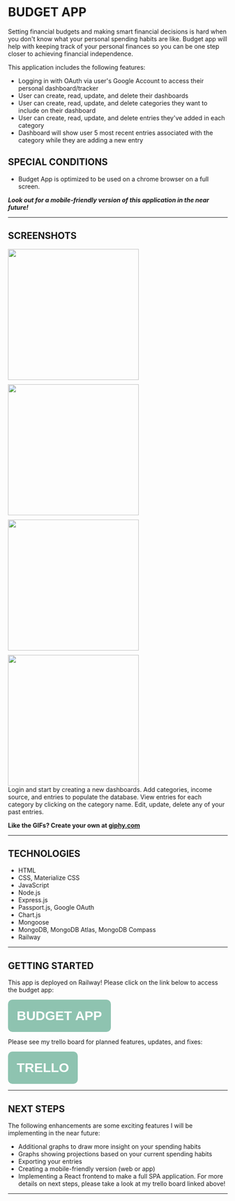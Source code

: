 # **BUDGET APP**

Setting financial budgets and making smart financial decisions is hard when you don't know what your personal spending habits are like. Budget app will help with keeping track of your personal finances so you can be one step closer to achieving financial independence. 

This application includes the following features:
* Logging in with OAuth via user's Google Account to access their personal dashboard/tracker
* User can create, read, update, and delete their dashboards
* User can create, read, update, and delete categories they want to include on their dashboard
* User can create, read, update, and delete entries they've added in each category
* Dashboard will show user 5 most recent entries associated with the category while they are adding a new entry

## **SPECIAL CONDITIONS** 
* Budget App is optimized to be used on a chrome browser on a full screen. 

***Look out for a mobile-friendly version of this application in the near future!***

<hr>

## **SCREENSHOTS**

<div style="display:flex; flex-wrap:wrap; column;gap:10px; width: 800px;">

<img style="flex: 0 0 50%; height: 300px;" src="https://media.giphy.com/media/4JZUCI8sUFrDzWqF4g/giphy.gif">

<img style="flex: 0 0 50%; height: 300px;" src="https://media.giphy.com/media/IhnSEQxMZD3L3rs7kZ/giphy.gif">

<img style="flex: 0 0 50%; height: 300px;" src="https://media.giphy.com/media/HHF4wXA0wX0p97nHhZ/giphy.gif">
<img style="flex: 0 0 50%; height: 300px;" src="https://media.giphy.com/media/qPALVGD2MNg1dPkKvN/giphy.gif">
</div>
Login and start by creating a new dashboards. Add categories, income source, and entries to populate the database.
View entries for each category by clicking on the category name. Edit, update, delete any of your past entries. 

<strong>Like the GIFs? Create your own at <a href="https://giphy.com/">giphy.com</a></strong>

<hr>

## **TECHNOLOGIES**

* HTML
* CSS, Materialize CSS
* JavaScript
* Node.js
* Express.js
* Passport.js, Google OAuth
* Chart.js
* Mongoose
* MongoDB, MongoDB Atlas, MongoDB Compass
* Railway

<hr>
<h2><strong>GETTING STARTED</strong></h2>



This app is deployed on Railway! 
Please click on the link below to access the budget app:

<button style="padding: 20px; font-size: 30px; border-radius: 10px; background-color: #8EC3B0; border: none;" ><strong><a style="color: white; text-decoration: none;" href="https://budget-app.up.railway.app/">BUDGET APP</a></strong></button>

Please see my trello board for planned features, updates, and fixes:

<button style="padding: 20px; font-size: 30px; border-radius: 10px; background-color: #8EC3B0; border: none;" ><strong><a style="color: white; text-decoration: none;" href="https://trello.com/b/uW3unMH0/project-2-budget-app">TRELLO</a></strong></button>

<hr>

## **NEXT STEPS**

The following enhancements are some exciting features I will be implementing in the near future:
* Additional graphs to draw more insight on your spending habits
* Graphs showing projections based on your current spending habits
* Exporting your entries 
* Creating a mobile-friendly version (web or app)
* Implementing a React frontend to make a full SPA application. 
For more details on next steps, please take a look at my trello board linked above! 

<hr>
